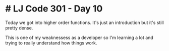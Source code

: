 <h1># LJ Code 301 - Day 10</h1>

<p>Today we got into higher order functions. It's just an introduction but it's still pretty dense.</p>

<p>This is one of my weaknessess as a developer so I'm learning a lot and trying to really understand how things work.</p>
